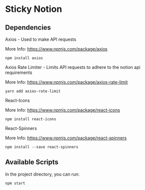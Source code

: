 # Sticky Notion

## Dependencies

Axios - Used to make API requests

More Info: https://www.npmjs.com/package/axios

```
npm install axios
```

Axios Rate Limiter - Limits API requests to adhere to the notion api requirements

More Info: https://www.npmjs.com/package/axios-rate-limit 

```
yarn add axios-rate-limit
```

React-Icons

More Info: https://www.npmjs.com/package/react-icons

```
npm install react-icons
```

React-Spinners

More Info: https://www.npmjs.com/package/react-spinners

```
npm install --save react-spinners
```


## Available Scripts

In the project directory, you can run:

```
npm start
```

